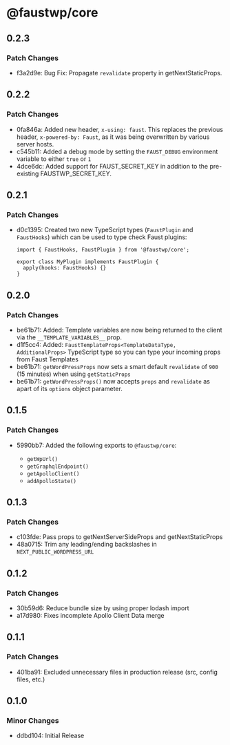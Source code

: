 # @faustwp/core

## 0.2.3

### Patch Changes

- f3a2d9e: Bug Fix: Propagate `revalidate` property in getNextStaticProps.

## 0.2.2

### Patch Changes

- 0fa846a: Added new header, `x-using: faust`. This replaces the previous header, `x-powered-by: Faust`, as it was being overwritten by various server hosts.
- c545b11: Added a debug mode by setting the `FAUST_DEBUG` environment variable to either `true` or `1`
- 4dce6dc: Added support for FAUST_SECRET_KEY in addition to the pre-existing FAUSTWP_SECRET_KEY.

## 0.2.1

### Patch Changes

- d0c1395: Created two new TypeScript types (`FaustPlugin` and `FaustHooks`) which can be used to type check Faust plugins:

  ```tsx
  import { FaustHooks, FaustPlugin } from '@faustwp/core';

  export class MyPlugin implements FaustPlugin {
    apply(hooks: FaustHooks) {}
  }
  ```

## 0.2.0

### Patch Changes

- be61b71: Added: Template variables are now being returned to the client via the `__TEMPLATE_VARIABLES__` prop.
- d1f5cc4: Added: `FaustTemplateProps<TemplateDataType, AdditionalProps>` TypeScript type so you can type your incoming props from Faust Templates
- be61b71: `getWordPressProps` now sets a smart default `revalidate` of `900` (15 minutes) when using `getStaticProps`
- be61b71: `getWordPressProps()` now accepts `props` and `revalidate` as apart of its `options` object parameter.

## 0.1.5

### Patch Changes

- 5990bb7: Added the following exports to `@faustwp/core`:

  - `getWpUrl()`
  - `getGraphqlEndpoint()`
  - `getApolloClient()`
  - `addApolloState()`

## 0.1.3

### Patch Changes

- c103fde: Pass props to getNextServerSideProps and getNextStaticProps
- 48a0715: Trim any leading/ending backslashes in `NEXT_PUBLIC_WORDPRESS_URL`

## 0.1.2

### Patch Changes

- 30b59d6: Reduce bundle size by using proper lodash import
- a17d980: Fixes incomplete Apollo Client Data merge

## 0.1.1

### Patch Changes

- 401ba91: Excluded unnecessary files in production release (src, config files, etc.)

## 0.1.0

### Minor Changes

- ddbd104: Initial Release
